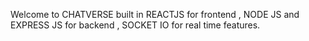 Welcome to CHATVERSE built in REACTJS for frontend , NODE JS and EXPRESS JS for backend , SOCKET IO for real time features. 
